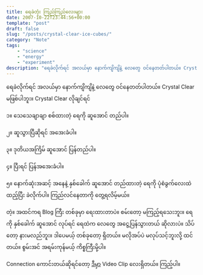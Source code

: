 ```yaml
---
title: ရေခဲတုံး ကြည်ကြည်လေးများ
date: 2007-10-22T23:44:56+00:00
template: "post"  
draft: false  
slug: "/posts/crystal-clear-ice-cubes/"  
category: "Note"
tags:
    - "science"
    - "energy"
    - "experiment"
description: "ရေခဲလိုက်ရင် အလယ်မှာ နောက်ကျိကျိနဲ့ လေတွေ ဝင်နေတတ်ပါတယ်။ Crystal Clear မဖြစ်ပါဘူး။ Crystal Clear လိုချင်ရင်"
---
```

ရေခဲလိုက်ရင် အလယ်မှာ နောက်ကျိကျိနဲ့ လေတွေ ဝင်နေတတ်ပါတယ်။ Crystal Clear မဖြစ်ပါဘူး။ Crystal Clear လိုချင်ရင်

၁။ သေသေချာချာ စစ်ထားတဲ့ ရေကို ဆူအောင် တည်ပါ။
  
၂။ ဆူသွားပြီဆိုရင် အအေးခံပါ။
  
၃။ ဒုတိယအကြိမ် ဆူအောင် ပြန်တည်ပါ။
  
၄။ ပြီးရင် ပြန်အအေးခံပါ။
  
၅။ နောက်ဆုံးအဆင့် အနေနဲ့ နှစ်ခေါက် ဆူအောင် တည်ထားတဲ့ ရေကို ပုံစံခွက်လေးထဲ ထည့်ပြီး ခဲလိုက်ပါ။ ကြည်လင်နေတာကို တွေ့ရလိမ့်မယ်။

တဲ့။ အထင်ကရ Blog ကြီး တစ်ခုမှာ ရေးထားတာပဲ။ စမ်းတော့ မကြည့်ရသေးဘူး။ ရေကို နှစ်ခေါက် ဆူအောင် လုပ်ရင် ရေထဲက လေတွေ အငွေ့ပြန်သွားတယ် ဆိုလားပဲ။ သိပ်တော့ နားမလည်ဘူး။ ဒါပေမယ့် တစ်ခုတော့ ရှိတယ်။ မလိုအပ်ပဲ မလုပ်သင့်ဘူးလို့ ထင်တယ်။ စွမ်းအင် အရမ်းကုန်မယ့် ကိစ္စကြီးမို့ပါ။

Connection ကောင်းတယ်ဆိုရင်တော့ <a href="http://www.metacafe.com/watch/809620/make_crystal_clear_ice/" target="_blank">ဒီမှာ</a> Video Clip လေးရှိတယ်။ ကြည့်ပါ။